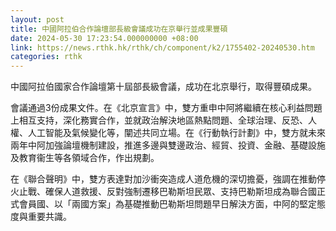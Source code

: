 ```yaml
---
layout: post
title: 中國阿拉伯合作論壇部長級會議成功在京舉行並成果豐碩
date: 2024-05-30 17:23:54.000000000 +08:00
link: https://news.rthk.hk/rthk/ch/component/k2/1755402-20240530.htm
categories: rthk
---
```


中國阿拉伯國家合作論壇第十屆部長級會議，成功在北京舉行，取得豐碩成果。

會議通過3份成果文件。在《北京宣言》中，雙方重申中阿將繼續在核心利益問題上相互支持，深化務實合作，並就政治解決地區熱點問題、全球治理、反恐、人權、人工智能及氣候變化等，闡述共同立場。在《行動執行計劃》中，雙方就未來兩年中阿加強論壇機制建設，推進多邊與雙邊政治、經貿、投資、金融、基礎設施及教育衞生等各領域合作，作出規劃。

在《聯合聲明》中，雙方表達對加沙衝突造成人道危機的深切擔憂，強調在推動停火止戰、確保人道救援、反對強制遷移巴勒斯坦民眾、支持巴勒斯坦成為聯合國正式會員國、以「兩國方案」為基礎推動巴勒斯坦問題早日解決方面，中阿的堅定態度與重要共識。
